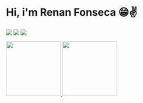 # Hi, i'm <strong>Renan Fonseca</strong> 😁✌
<a href="https://www.linkedin.com/in/renanfonseca" target="_blank"><img src="https://img.shields.io/badge/-LinkedIn-%230077B5?style=for-the-badge&logo=linkedin&logoColor=white" target="_blank"></a>
<a href="https://instagram.com/mrenanfonseca" target="_blank"><img src="https://img.shields.io/badge/-Instagram-%23E4405F?style=for-the-badge&logo=instagram&logoColor=white" target="_blank"></a>
<a href="https://www.facebook.com/fonsecarenan" target="_blank"><img src="https://img.shields.io/badge/Facebook-1877F2?style=for-the-badge&logo=facebook&logoColor=white" target="_blank"></a>
</br>

<div>
  <a href="https://github.com/renanfonseca">
  <img height="150em" src="https://github-readme-stats.vercel.app/api/top-langs/?username=renanfonseca&layout=compact&langs_count=7&theme=vue"/>
  <img height="150em" src="https://github-readme-stats.vercel.app/api?username=renanfonseca&show_icons=true&theme=vue&include_all_commits=true&count_private=true"/>
</div>

<!--
**RenanFonseca/RenanFonseca** is a ✨ _special_ ✨ repository because its `README.md` (this file) appears on your GitHub profile.

Here are some ideas to get you started:

- 🔭 I’m currently working on ...
- 🌱 I’m currently learning ...
- 👯 I’m looking to collaborate on ...
- 🤔 I’m looking for help with ...
- 💬 Ask me about ...
- 📫 How to reach me: ...
- 😄 Pronouns: ...
- ⚡ Fun fact: ...
-->

